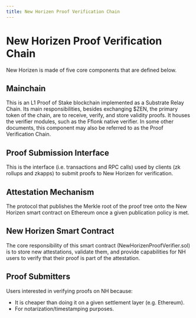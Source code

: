 ```yaml
---
title: New Horizen Proof Verification Chain
---
```


# New Horizen Proof Verification Chain

New Horizen is made of five core components that are defined below.

## Mainchain
This is an L1 Proof of Stake blockchain implemented as a Substrate Relay Chain. Its main responsibilities, besides exchanging $ZEN, the primary token of the chain, are to receive, verify, and store validity proofs.  It houses the verifier modules, such as the Fflonk native verifier.  In some other documents, this component may also be referred to as the Proof Verification Chain.

## Proof Submission Interface
This is the interface (i.e. transactions and RPC calls) used by clients (zk rollups and zkapps) to submit proofs to New Horizen for verification.

## Attestation Mechanism
The protocol that publishes the Merkle root of the proof tree onto the New Horizen smart contract on Ethereum once a given publication policy is met.

## New Horizen Smart Contract
The core responsibility of this smart contract (NewHorizenProofVerifier.sol) is to store new attestations, validate them, and provide capabilities for NH users to verify that their proof is part of the attestation.

## Proof Submitters
Users interested in verifying proofs on NH because:
 - It is cheaper than doing it on a given settlement layer (e.g. Ethereum).
 - For notarization/timestamping purposes.
